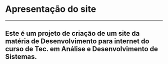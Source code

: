 # Apresentação do site #

***

<h2>Este é um projeto de criação de um site da matéria de <strong>Desenvolvimento para internet</strong> do curso de <strong>Tec. em Análise e Desenvolvimento de Sistemas</strong>.</h2>

